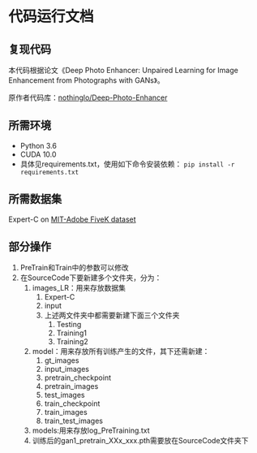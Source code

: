 # 代码运行文档

## 复现代码

本代码根据论文《Deep Photo Enhancer: Unpaired Learning for Image Enhancement from Photographs with GANs》。

原作者代码库：[nothinglo/Deep-Photo-Enhancer](https://github.com/nothinglo/Deep-Photo-Enhancer)

## 所需环境

- Python 3.6
- CUDA 10.0
- 具体见requirements.txt，使用如下命令安装依赖：
`pip install -r requirements.txt`

## 所需数据集

Expert-C on [MIT-Adobe FiveK dataset](https://data.csail.mit.edu/graphics/fivek/)

## 部分操作

1. PreTrain和Train中的参数可以修改
2. 在SourceCode下要新建多个文件夹，分为：
   1. images_LR：用来存放数据集
      1. Expert-C
      2. input
      3. 上述两文件夹中都需要新建下面三个文件夹
         1. Testing
         2. Training1
         3. Training2
   2. model：用来存放所有训练产生的文件，其下还需新建：
      1. gt_images
      2. input_images
      3. pretrain_checkpoint
      4. pretrain_images
      5. test_images
      6. train_checkpoint
      7. train_images
      8. train_test_images
   3. models:用来存放log_PreTraining.txt
   4. 训练后的gan1_pretrain_XXx_xxx.pth需要放在SourceCode文件夹下